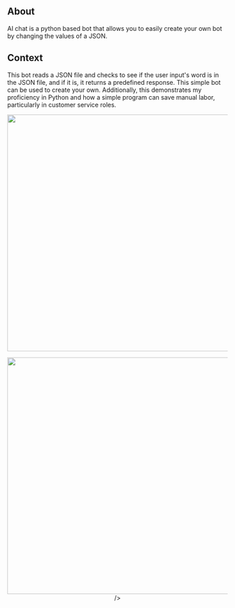 ## About

AI chat is a python based bot that allows you to easily create your own bot by changing the values of a JSON.

## Context

This bot reads a JSON file and checks to see if the user input's word is in the JSON file, and if it is, it returns a predefined response. This simple bot can be used to create your own. Additionally, this demonstrates my proficiency in Python and how a simple program can save manual labor, particularly in customer service roles.

<p align="center" width="100%">
<img
      src="https://imageserver.jtagaca.live/ai_python_chat1.gif"
      height=540px width=1080px
   />
      </p>
<p align="center" width="100%">
      <img
      src="https://imageserver.jtagaca.live/ai_python_chat2.png"
      height=540px width=1080px

/>
